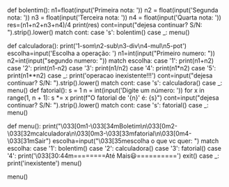 def bolentim():
    n1=float(input('Primeira nota: '))
    n2 = float(input('Segunda nota: '))
    n3 = float(input('Terceira nota: '))
    n4 = float(input('Quarta nota: '))
    res=(n1+n2+n3+n4)/4
    print(res)
    cont=input("dejesa continuar? S/N: ").strip().lower()
    match cont:
        case 's':
            bolentim()
        case _:
            menu()

def calculadora():
    print('1-som\n2-sub\n3-div\n4-mul\n5-pot')
    escolha=input('Escolha a operação: ')
    n1=int(input("Primeiro numero: "))
    n2=int(input("segundo numero: "))
    match escolha:
        case '1':
            print(n1+n2)
        case '2':
            print(n1-n2)
        case '3':
            print(n1/n2)
        case '4':
            print(n1*n2)
        case '5':
            print(n1**n2)
        case _:
            print('operacao inexistente!!!')
    cont=input("dejesa continuar? S/N: ").strip().lower()
    match cont:
        case 's':
            calculadora()
        case _:
            menu()
def fatorial():
    s = 1
    n = int(input('Digite um número: '))
    for x in range(1, n + 1):
        s *= x
    print(f"O fatorial de '{n}' é: {s}")
    cont=input("dejesa continuar? S/N: ").strip().lower()
    match cont:
        case 's':
            fatorial()
        case _:
            menu()

def menu():
    print("\033[0m1-\033[34mBoletim\n\033[0m2-\033[32mcalculadora\n\033[0m3-\033[33mfatorial\n\033[0m4-\033[31mSair")
    escolha=input("\033[35mescolha o que vc quer: ")
    match escolha:
        case '1':
            bolentim()
        case '2':
            calculadora()
        case '3':
            fatorial()
        case '4':
            print('\033[30:44m========Até Mais😃==========')
            exit()
        case _:
            print('inexistente')
            menu()


menu()
